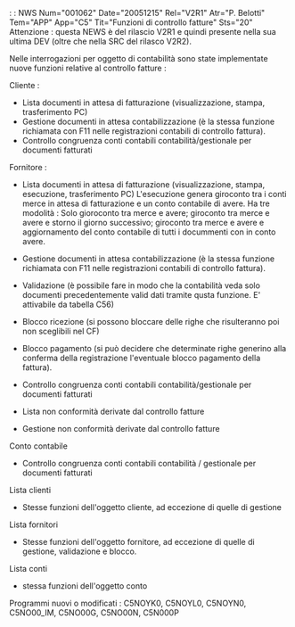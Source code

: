  :  : NWS Num="001062" Date="20051215" Rel="V2R1" Atr="P. Belotti" Tem="APP" App="C5" Tit="Funzioni di controllo fatture" Sts="20"
Attenzione  :  questa NEWS è del rilascio V2R1 e quindi presente nella sua ultima DEV (oltre che nella
SRC del rilasco V2R2).

Nelle interrogazioni per oggetto di contabilità sono state implementate nuove funzioni relative al
controllo fatture : 

Cliente : 
- Lista documenti in attesa di fatturazione  (visualizzazione, stampa, trasferimento PC)
- Gestione documenti in attesa contabilizzazione (è la stessa funzione richiamata con F11 nelle
registrazioni contabili di controllo fattura).
- Controllo congruenza conti contabili contabilità/gestionale per documenti fatturati

Fornitore : 
- Lista documenti in attesa di fatturazione  (visualizzazione, stampa, esecuzione, trasferimento PC)
  L'esecuzione genera giroconto tra i conti merce in attesa di fatturazione e un conto contabile di
  avere. Ha tre modolità :  Solo gioroconto tra merce e avere; giroconto tra merce e avere e storno il
  giorno successivo; giroconto tra merce e avere e aggiornamento del conto contabile di tutti i   docummenti con in conto avere.
- Gestione documenti in attesa contabilizzazione (è la stessa funzione richiamata con F11 nelle
registrazioni contabili di controllo fattura).

- Validazione (è possibile fare in modo che la contabilità veda solo documenti precedentemente valid
dati tramite qusta funzione. E' attivabile da tabella C56)
- Blocco ricezione (si possono bloccare delle righe che risulteranno poi non sceglibili nel CF)
- Blocco pagamento (si può decidere che determinate righe generino alla conferma della registrazione
  l'eventuale blocco pagamento della fattura).
- Controllo congruenza conti contabili contabilità/gestionale per documenti fatturati
- Lista non conformità derivate dal controllo fatture
- Gestione non conformità derivate dal controllo fatture

Conto contabile
- Controllo congruenza conti contabili contabilità / gestionale per documenti fatturati

Lista clienti
- Stesse funzioni dell'oggetto cliente, ad eccezione di quelle di gestione

Lista fornitori
- Stesse funzioni dell'oggetto fornitore, ad eccezione di quelle di gestione, validazione e blocco.

Lista conti
- stessa funzioni dell'oggetto conto

Programmi nuovi o modificati : 
C5NOYK0, C5NOYL0, C5NOYN0, C5NO00_IM, C5NO00G, C5NO00N, C5N000P
